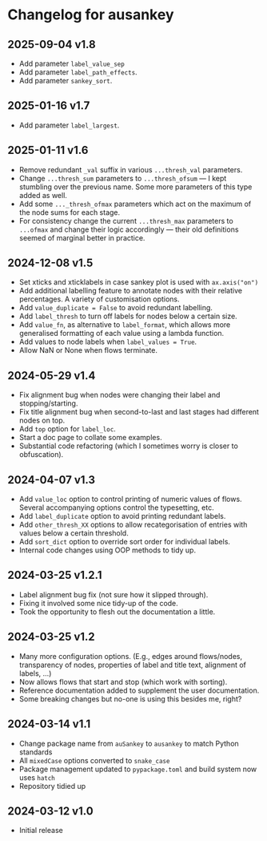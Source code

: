 # Changelog for ausankey

## 2025-09-04 v1.8

* Add parameter `label_value_sep`
* Add parameter `label_path_effects`.
* Add parameter `sankey_sort`.

## 2025-01-16 v1.7
 
* Add parameter `label_largest`.

## 2025-01-11 v1.6

* Remove redundant `_val` suffix in various `...thresh_val` parameters.
* Change `...thresh_sum` parameters to `...thresh_ofsum` — I kept stumbling over the previous name. Some more parameters of this type added as well.
* Add some `..._thresh_ofmax` parameters which act on the maximum of the node sums for each stage.
* For consistency change the current `...thresh_max` parameters to `...ofmax` and change their logic accordingly — their old definitions seemed of marginal better in practice.


## 2024-12-08 v1.5

* Set xticks and xticklabels in case sankey plot is used with `ax.axis("on")`
* Add additional labelling feature to annotate nodes with their relative percentages. A variety of customisation options.
* Add `value_duplicate = False` to avoid redundant labelling.
* Add `label_thresh` to turn off labels for nodes below a certain size.
* Add `value_fn`, as alternative to `label_format`, which allows more generalised formatting of each value using a lambda function.
* Add values to node labels when `label_values = True`.
* Allow NaN or None when flows terminate.


## 2024-05-29 v1.4

* Fix alignment bug when nodes were changing their
  label and stopping/starting. 
* Fix title alignment bug when second-to-last and
  last stages had different nodes on top.  
* Add `top` option for `label_loc`.
* Start a doc page to collate some examples.
* Substantial code refactoring (which I sometimes
  worry is closer to obfuscation). 
 

## 2024-04-07 v1.3

* Add `value_loc` option to control printing
  of numeric values of flows. Several accompanying
  options control the typesetting, etc.
* Add `label_duplicate` option to avoid printing 
  redundant labels.
* Add `other_thresh_XX` options to allow 
  recategorisation of entries with values below a
  certain threshold.
* Add `sort_dict` option to override sort order for
  individual labels.
* Internal code changes using OOP methods to
  tidy up.


## 2024-03-25 v1.2.1

* Label alignment bug fix (not sure how it slipped through).
* Fixing it involved some nice tidy-up of the code. 
* Took the opportunity to flesh out the documentation a little.


## 2024-03-25 v1.2

* Many more configuration options. (E.g., edges around flows/nodes, transparency of nodes, properties of label and title text, alignment of labels, …)
* Now allows flows that start and stop (which work with sorting).
* Reference documentation added to supplement the user documentation.
* Some breaking changes but no-one is using this besides me, right?
 

## 2024-03-14 v1.1

* Change package name from `auSankey` to `ausankey` to match Python standards
* All `mixedCase` options converted to `snake_case`
* Package management updated to `pypackage.toml` and build system now uses `hatch`
* Repository tidied up


## 2024-03-12 v1.0

* Initial release

